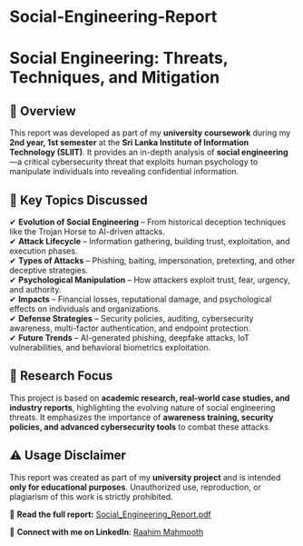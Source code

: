 # Social-Engineering-Report
# Social Engineering: Threats, Techniques, and Mitigation  

## 📌 Overview  
This report was developed as part of my **university coursework** during my **2nd year, 1st semester** at the **Sri Lanka Institute of Information Technology (SLIIT)**. It provides an in-depth analysis of **social engineering**—a critical cybersecurity threat that exploits human psychology to manipulate individuals into revealing confidential information.  

## 📖 Key Topics Discussed  
✔ **Evolution of Social Engineering** – From historical deception techniques like the Trojan Horse to AI-driven attacks.  
✔ **Attack Lifecycle** – Information gathering, building trust, exploitation, and execution phases.  
✔ **Types of Attacks** – Phishing, baiting, impersonation, pretexting, and other deceptive strategies.  
✔ **Psychological Manipulation** – How attackers exploit trust, fear, urgency, and authority.  
✔ **Impacts** – Financial losses, reputational damage, and psychological effects on individuals and organizations.  
✔ **Defense Strategies** – Security policies, auditing, cybersecurity awareness, multi-factor authentication, and endpoint protection.  
✔ **Future Trends** – AI-generated phishing, deepfake attacks, IoT vulnerabilities, and behavioral biometrics exploitation.  

## 🔬 Research Focus  
This project is based on **academic research, real-world case studies, and industry reports**, highlighting the evolving nature of social engineering threats. It emphasizes the importance of **awareness training, security policies, and advanced cybersecurity tools** to combat these attacks.  

## ⚠️ Usage Disclaimer  
This report was created as part of my **university project** and is intended **only for educational purposes**. Unauthorized use, reproduction, or plagiarism of this work is strictly prohibited.  

📄 **Read the full report:** [Social_Engineering_Report.pdf](./Social_Engineering_Report.pdf)  

🔗 **Connect with me on LinkedIn**: [Raahim Mahmooth](https://www.linkedin.com/in/raahim-mahmooth/)  
